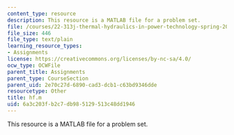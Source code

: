 ```yaml
---
content_type: resource
description: This resource is a MATLAB file for a problem set.
file: /courses/22-313j-thermal-hydraulics-in-power-technology-spring-2007/6a3c203fb2c7db985129513c48dd1946_hf.m
file_size: 446
file_type: text/plain
learning_resource_types:
- Assignments
license: https://creativecommons.org/licenses/by-nc-sa/4.0/
ocw_type: OCWFile
parent_title: Assignments
parent_type: CourseSection
parent_uid: 2e70c27d-6890-cad3-dcb1-c63bd9346dde
resourcetype: Other
title: hf.m
uid: 6a3c203f-b2c7-db98-5129-513c48dd1946
---
```

This resource is a MATLAB file for a problem set.